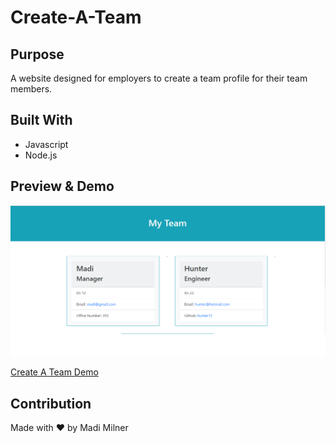 # Create-A-Team

## Purpose
A website designed for employers to create a team profile for their team members.

## Built With
* Javascript
* Node.js

## Preview & Demo  

![Generated File Preview](./assets/content/preview.png)

[Create A Team Demo](https://youtu.be/muwUGxmmTn4)  

## Contribution
Made with ❤️ by Madi Milner
